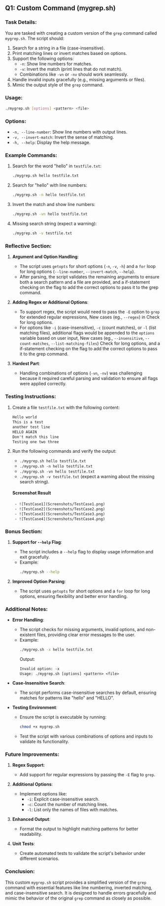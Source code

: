 ## Q1: Custom Command (mygrep.sh)

### Task Details:
You are tasked with creating a custom version of the `grep` command called `mygrep.sh`. The script should:
1. Search for a string in a file (case-insensitive).
2. Print matching lines or invert matches based on options.
3. Support the following options:
   - `-n`: Show line numbers for matches.
   - `-v`: Invert the match (print lines that do not match).
   - Combinations like `-vn` or `-nv` should work seamlessly.
4. Handle invalid inputs gracefully (e.g., missing arguments or files).
5. Mimic the output style of the `grep` command.

### Usage:
```bash
./mygrep.sh [options] <pattern> <file>
```

### Options:
- `-n, --line-number`: Show line numbers with output lines.
- `-v, --invert-match`: Invert the sense of matching.
- `-h, --help`: Display the help message.

### Example Commands:
1. Search for the word "hello" in `testfile.txt`:
   ```bash
   ./mygrep.sh hello testfile.txt
   ```
2. Search for "hello" with line numbers:
   ```bash
   ./mygrep.sh -n hello testfile.txt
   ```
3. Invert the match and show line numbers:
   ```bash
   ./mygrep.sh -vn hello testfile.txt
   ```
4. Missing search string (expect a warning):
   ```bash
   ./mygrep.sh -v testfile.txt
   ```

### Reflective Section:
1. **Argument and Option Handling**:
   - The script uses `getopts` for short options (`-n`, `-v`, `-h`) and a `for` loop for long options (`--line-number`, `--invert-match`, `--help`).
   - After parsing, the script validates the remaining arguments to ensure both a search pattern and a file are provided, and a if-statement checking on the flag to add the correct options to pass it to the grep command.

2. **Adding Regex or Additional Options**:
   - To support regex, the script would need to pass the `-E` option to `grep` for extended regular expressions, New cases (eg., `--regex`) in Check for long options.
   - For options like `-i` (case-insensitive), `-c` (count matches), or `-l` (list matching files), additional flags would be appended to the `options` variable based on user input, New cases (eg., `--insensitive`, `--count-matches`, `--list-matching-files`) Check for long options, and a if-statement checking on the flag to add the correct options to pass it to the grep command.

3. **Hardest Part**:
   - Handling combinations of options (`-vn`, `-nv`) was challenging because it required careful parsing and validation to ensure all flags were applied correctly.

### Testing Instructions:
1. Create a file `testfile.txt` with the following content:
   ```
   Hello world
   This is a test
   another test line
   HELLO AGAIN
   Don't match this line
   Testing one two three
   ```
2. Run the following commands and verify the output:
   - `./mygrep.sh hello testfile.txt`
   - `./mygrep.sh -n hello testfile.txt`
   - `./mygrep.sh -vn hello testfile.txt`
   - `./mygrep.sh -v testfile.txt` (expect a warning about the missing search string).

    #### **Screenshot Result**

        - ![TestCase1](Screenshots/TestCase1.png)
        - ![TestCase2](Screenshots/TestCase2.png)
        - ![TestCase3](Screenshots/TestCase3.png)
        - ![TestCase4](Screenshots/TestCase4.png)

### Bonus Section:
1. **Support for `--help` Flag**:
   - The script includes a `--help` flag to display usage information and exit gracefully.
   - Example:
     ```bash
     ./mygrep.sh --help
     ```

2. **Improved Option Parsing**:
   - The script uses `getopts` for short options and a `for` loop for long options, ensuring flexibility and better error handling.

### Additional Notes:
- **Error Handling**:
  - The script checks for missing arguments, invalid options, and non-existent files, providing clear error messages to the user.
  - Example:
    ```bash
    ./mygrep.sh -x hello testfile.txt
    ```
    Output:
    ```
    Invalid option: -x
    Usage: ./mygrep.sh [options] <pattern> <file>
    ```

- **Case-Insensitive Search**:
  - The script performs case-insensitive searches by default, ensuring matches for patterns like "hello" and "HELLO".

- **Testing Environment**:
  - Ensure the script is executable by running:
    ```bash
    chmod +x mygrep.sh
    ```
  - Test the script with various combinations of options and inputs to validate its functionality.

### Future Improvements:
1. **Regex Support**:
   - Add support for regular expressions by passing the `-E` flag to `grep`.

2. **Additional Options**:
   - Implement options like:
     - `-i`: Explicit case-insensitive search.
     - `-c`: Count the number of matching lines.
     - `-l`: List only the names of files with matches.

3. **Enhanced Output**:
   - Format the output to highlight matching patterns for better readability.

4. **Unit Tests**:
   - Create automated tests to validate the script's behavior under different scenarios.

### Conclusion:
This custom `mygrep.sh` script provides a simplified version of the `grep` command with essential features like line numbering, inverted matching, and case-insensitive search. It is designed to handle errors gracefully and mimic the behavior of the original `grep` command as closely as possible.
